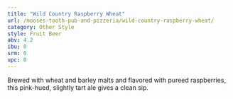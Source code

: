 ```yaml
---
title: "Wild Country Raspberry Wheat"
url: /mooses-tooth-pub-and-pizzeria/wild-country-raspberry-wheat/
category: Other Style
style: Fruit Beer
abv: 4.2
ibu: 0
srm: 0
upc: 0
---
```

Brewed with wheat and barley malts and flavored with pureed raspberries, this pink-hued, slightly tart ale gives a clean sip.
